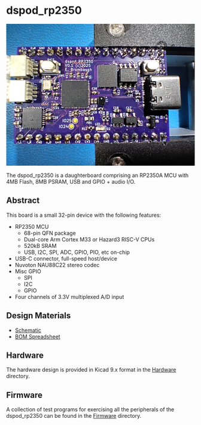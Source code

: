 # dspod_rp2350

![dspod_cv1800b daughterboard](./doc/dspod_rp2350.jpg)

The dspod_rp2350 is a daughterboard comprising an RP2350A MCU with 4MB Flash, 8MB PSRAM, USB and GPIO + audio I/O.

## Abstract

This board is a small 32-pin device with the following features:

* RP2350 MCU
  - 68-pin QFN package
  - Dual-core Arm Cortex M33 or Hazard3 RISC-V CPUs 
  - 520kB SRAM
  - USB, I2C, SPI, ADC, GPIO, PIO, etc on-chip
* USB-C connector, full-speed host/device
* Nuvoton NAU88C22 stereo codec
* Misc GPIO
  - SPI
  - I2C
  - GPIO
* Four channels of 3.3V multiplexed A/D input

## Design Materials

* [Schematic](./doc/dspod_rp2350_sch.pdf)
* [BOM Spreadsheet](./doc/dspod_rp2350_BOM.ods)

## Hardware

The hardware design is provided in Kicad 9.x format in the [Hardware](./Hardware) directory.

## Firmware

A collection of test programs for exercising all the peripherals of the dspod_rp2350 can be found in the [Firmware](./Firmware) directory.
